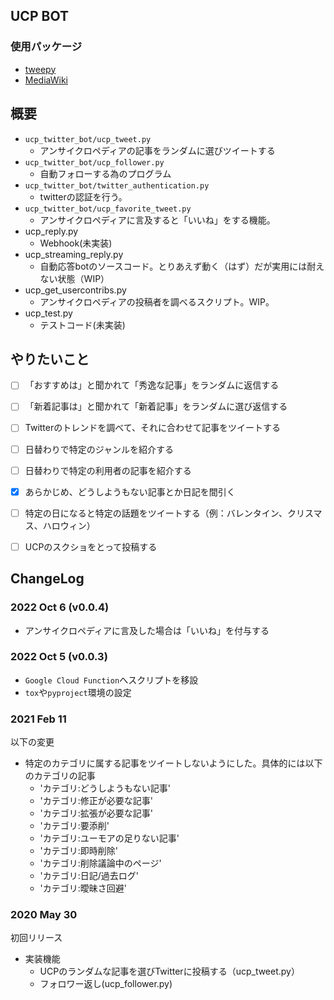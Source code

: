 ## UCP BOT

### 使用パッケージ
- [tweepy](http://docs.tweepy.org/en/latest/index.html)
- [MediaWiki](https://pymediawiki.readthedocs.io/en/latest/index.html)

## 概要
- `ucp_twitter_bot/ucp_tweet.py`
    - アンサイクロペディアの記事をランダムに選びツイートする
- `ucp_twitter_bot/ucp_follower.py`
    - 自動フォローする為のプログラム
- `ucp_twitter_bot/twitter_authentication.py`
    - twitterの認証を行う。
- `ucp_twitter_bot/ucp_favorite_tweet.py`
    - アンサイクロペディアに言及すると「いいね」をする機能。
- ucp_reply.py
    - Webhook(未実装)
- ucp_streaming_reply.py
    - 自動応答botのソースコード。とりあえず動く（はず）だが実用には耐えない状態（WIP）
- ucp_get_usercontribs.py
    - アンサイクロペディアの投稿者を調べるスクリプト。WIP。
- ucp_test.py
    - テストコード(未実装)

## やりたいこと
- [ ] 「おすすめは」と聞かれて「秀逸な記事」をランダムに返信する
- [ ] 「新着記事は」と聞かれて「新着記事」をランダムに選び返信する
- [ ] Twitterのトレンドを調べて、それに合わせて記事をツイートする
- [ ] 日替わりで特定のジャンルを紹介する
- [ ] 日替わりで特定の利用者の記事を紹介する
- [x] あらかじめ、どうしようもない記事とか日記を間引く
- [ ] 特定の日になると特定の話題をツイートする（例：バレンタイン、クリスマス、ハロウィン）
- [ ] UCPのスクショをとって投稿する


## ChangeLog
### 2022 Oct 6 (v0.0.4)
- アンサイクロペディアに言及した場合は「いいね」を付与する

### 2022 Oct 5 (v0.0.3)
- `Google Cloud Function`へスクリプトを移設
- `tox`や`pyproject`環境の設定

### 2021 Feb 11
以下の変更
- 特定のカテゴリに属する記事をツイートしないようにした。具体的には以下のカテゴリの記事
    - 'カテゴリ:どうしようもない記事'
    - 'カテゴリ:修正が必要な記事'
    - 'カテゴリ:拡張が必要な記事'
    - 'カテゴリ:要添削'
    - 'カテゴリ:ユーモアの足りない記事'
    - 'カテゴリ:即時削除'
    - 'カテゴリ:削除議論中のページ'
    - 'カテゴリ:日記/過去ログ'
    - 'カテゴリ:曖昧さ回避'

### 2020 May 30
初回リリース
- 実装機能
    - UCPのランダムな記事を選びTwitterに投稿する（ucp_tweet.py）
    - フォロワー返し(ucp_follower.py)

